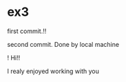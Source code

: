 # ex3

first commit.!!

second commit. Done by local machine

!
Hi!! 

I realy enjoyed working with you
